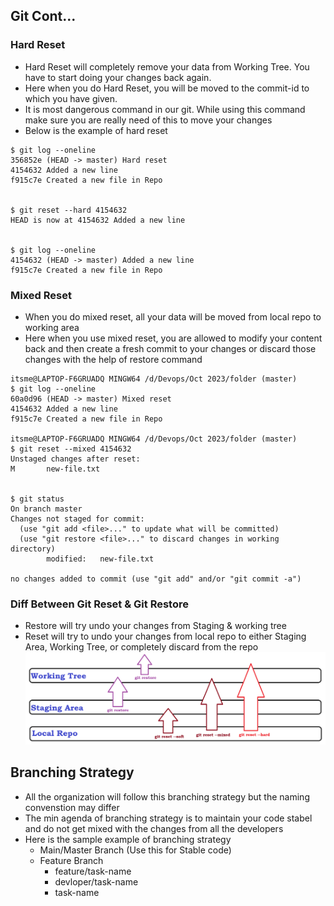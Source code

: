## Git Cont...

### Hard Reset
- Hard Reset will completely remove your data from Working Tree. You have to start doing your changes back again.
- Here when you do Hard Reset, you will be moved to the commit-id to which you have given.
- It is most dangerous command in our git. While using this command make sure you are really need of this to move your changes
- Below is the example of hard reset
```
$ git log --oneline 
356852e (HEAD -> master) Hard reset
4154632 Added a new line
f915c7e Created a new file in Repo


$ git reset --hard 4154632
HEAD is now at 4154632 Added a new line


$ git log --oneline 
4154632 (HEAD -> master) Added a new line
f915c7e Created a new file in Repo
```

### Mixed Reset
- When you do mixed reset, all your data will be moved from local repo to working area
- Here when you use mixed reset, you are allowed to modify your content back and then create a fresh commit to your changes or discard those changes with the help of restore command

```
itsme@LAPTOP-F6GRUADQ MINGW64 /d/Devops/Oct 2023/folder (master)
$ git log --oneline 
60a0d96 (HEAD -> master) Mixed reset
4154632 Added a new line
f915c7e Created a new file in Repo

itsme@LAPTOP-F6GRUADQ MINGW64 /d/Devops/Oct 2023/folder (master)
$ git reset --mixed 4154632
Unstaged changes after reset:
M       new-file.txt


$ git status
On branch master
Changes not staged for commit:
  (use "git add <file>..." to update what will be committed)
  (use "git restore <file>..." to discard changes in working directory)
        modified:   new-file.txt

no changes added to commit (use "git add" and/or "git commit -a")
```

### Diff Between Git Reset & Git Restore
- Restore will try undo your changes from Staging & working tree
- Reset will try to undo your changes from local repo to either Staging Area, Working Tree, or completely discard from the repo
![Privew](./Images/git15.png)

## Branching Strategy
- All the organization will follow this branching strategy but the naming convenstion may differ
- The min agenda of branching strategy is to maintain your code stabel and do not get mixed with the changes from all the developers
- Here is the sample example of branching strategy
    - Main/Master Branch (Use this for Stable code)
    - Feature Branch
        - feature/task-name
        - devloper/task-name
        - task-name

